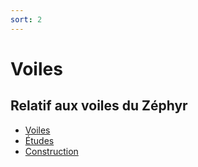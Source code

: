 ```yaml
---
sort: 2
---
```


# Voiles

## Relatif aux voiles du Zéphyr

- [Voiles](Voile)
- [Études](Etudes)
- [Construction](Construction)